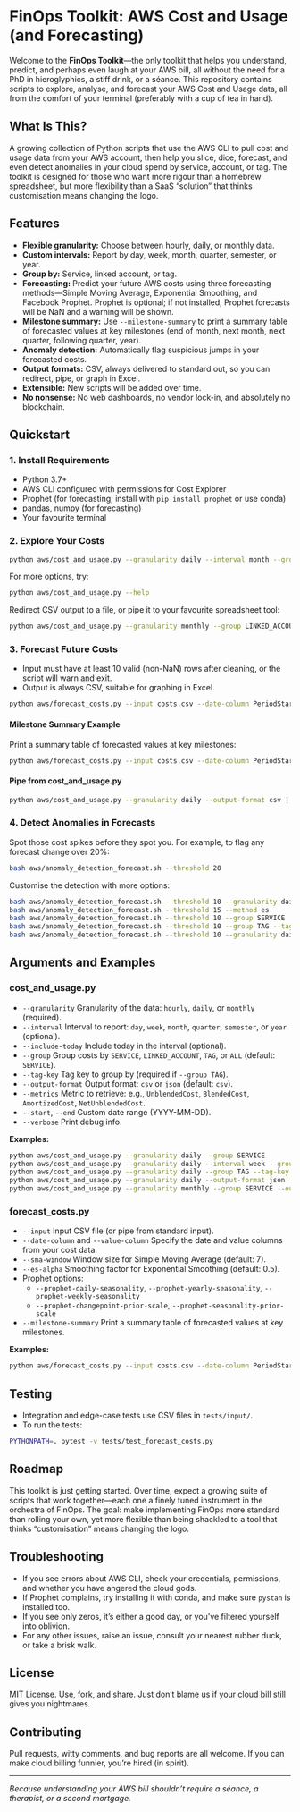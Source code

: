 # FinOps Toolkit: AWS Cost and Usage (and Forecasting)

Welcome to the **FinOps Toolkit**—the only toolkit that helps you understand, predict, and perhaps even laugh at your AWS bill, all without the need for a PhD in hieroglyphics, a stiff drink, or a séance. This repository contains scripts to explore, analyse, and forecast your AWS Cost and Usage data, all from the comfort of your terminal (preferably with a cup of tea in hand).

## What Is This?

A growing collection of Python scripts that use the AWS CLI to pull cost and usage data from your AWS account, then help you slice, dice, forecast, and even detect anomalies in your cloud spend by service, account, or tag. The toolkit is designed for those who want more rigour than a homebrew spreadsheet, but more flexibility than a SaaS “solution” that thinks customisation means changing the logo.

## Features

- **Flexible granularity:** Choose between hourly, daily, or monthly data.
- **Custom intervals:** Report by day, week, month, quarter, semester, or year.
- **Group by:** Service, linked account, or tag.
- **Forecasting:** Predict your future AWS costs using three forecasting methods—Simple Moving Average, Exponential Smoothing, and Facebook Prophet. Prophet is optional; if not installed, Prophet forecasts will be NaN and a warning will be shown.
- **Milestone summary:** Use `--milestone-summary` to print a summary table of forecasted values at key milestones (end of month, next month, next quarter, following quarter, year).
- **Anomaly detection:** Automatically flag suspicious jumps in your forecasted costs.
- **Output formats:** CSV, always delivered to standard out, so you can redirect, pipe, or graph in Excel.
- **Extensible:** New scripts will be added over time.
- **No nonsense:** No web dashboards, no vendor lock-in, and absolutely no blockchain.

## Quickstart

### 1. Install Requirements

- Python 3.7+
- AWS CLI configured with permissions for Cost Explorer
- Prophet (for forecasting; install with `pip install prophet` or use conda)
- pandas, numpy (for forecasting)
- Your favourite terminal

### 2. Explore Your Costs

```bash
python aws/cost_and_usage.py --granularity daily --interval month --group SERVICE --output-format csv
```

For more options, try:

```bash
python aws/cost_and_usage.py --help
```

Redirect CSV output to a file, or pipe it to your favourite spreadsheet tool:

```bash
python aws/cost_and_usage.py --granularity monthly --group LINKED_ACCOUNT > costs.csv
```

### 3. Forecast Future Costs

- Input must have at least 10 valid (non-NaN) rows after cleaning, or the script will warn and exit.
- Output is always CSV, suitable for graphing in Excel.

```bash
python aws/forecast_costs.py --input costs.csv --date-column PeriodStart --value-column UnblendedCost
```

#### Milestone Summary Example

Print a summary table of forecasted values at key milestones:

```bash
python aws/forecast_costs.py --input costs.csv --date-column PeriodStart --value-column UnblendedCost --milestone-summary
```

#### Pipe from cost_and_usage.py

```bash
python aws/cost_and_usage.py --granularity daily --output-format csv | python aws/forecast_costs.py --date-column PeriodStart --value-column UnblendedCost --milestone-summary
```

### 4. Detect Anomalies in Forecasts

Spot those cost spikes before they spot you. For example, to flag any forecast change over 20%:

```bash
bash aws/anomaly_detection_forecast.sh --threshold 20
```

Customise the detection with more options:

```bash
bash aws/anomaly_detection_forecast.sh --threshold 10 --granularity daily --metric UnblendedCost
bash aws/anomaly_detection_forecast.sh --threshold 15 --method es
bash aws/anomaly_detection_forecast.sh --threshold 10 --group SERVICE
bash aws/anomaly_detection_forecast.sh --threshold 10 --group TAG --tag-key Owner
bash aws/anomaly_detection_forecast.sh --threshold 10 --granularity daily --metric BlendedCost --group ALL --method prophet
```

## Arguments and Examples

### cost_and_usage.py

- `--granularity` Granularity of the data: `hourly`, `daily`, or `monthly` (required).
- `--interval` Interval to report: `day`, `week`, `month`, `quarter`, `semester`, or `year` (optional).
- `--include-today` Include today in the interval (optional).
- `--group` Group costs by `SERVICE`, `LINKED_ACCOUNT`, `TAG`, or `ALL` (default: `SERVICE`).
- `--tag-key` Tag key to group by (required if `--group TAG`).
- `--output-format` Output format: `csv` or `json` (default: `csv`).
- `--metrics` Metric to retrieve: e.g., `UnblendedCost`, `BlendedCost`, `AmortizedCost`, `NetUnblendedCost`.
- `--start`, `--end` Custom date range (YYYY-MM-DD).
- `--verbose` Print debug info.

**Examples:**

```bash
python aws/cost_and_usage.py --granularity daily --group SERVICE
python aws/cost_and_usage.py --granularity daily --interval week --group SERVICE
python aws/cost_and_usage.py --granularity daily --group TAG --tag-key Environment
python aws/cost_and_usage.py --granularity daily --output-format json
python aws/cost_and_usage.py --granularity monthly --group SERVICE --output-format csv > my-costs.csv
```

### forecast_costs.py

- `--input` Input CSV file (or pipe from standard input).
- `--date-column` and `--value-column` Specify the date and value columns from your cost data.
- `--sma-window` Window size for Simple Moving Average (default: 7).
- `--es-alpha` Smoothing factor for Exponential Smoothing (default: 0.5).
- Prophet options:  
  - `--prophet-daily-seasonality`, `--prophet-yearly-seasonality`, `--prophet-weekly-seasonality`
  - `--prophet-changepoint-prior-scale`, `--prophet-seasonality-prior-scale`
- `--milestone-summary` Print a summary table of forecasted values at key milestones.

**Examples:**

```bash
python aws/forecast_costs.py --input costs.csv --date-column PeriodStart --value-column UnblendedCost --milestone-summary
```

## Testing

- Integration and edge-case tests use CSV files in `tests/input/`.
- To run the tests:

```bash
PYTHONPATH=. pytest -v tests/test_forecast_costs.py
```

## Roadmap

This toolkit is just getting started. Over time, expect a growing suite of scripts that work together—each one a finely tuned instrument in the orchestra of FinOps. The goal: make implementing FinOps more standard than rolling your own, yet more flexible than being shackled to a tool that thinks “customisation” means changing the logo.

## Troubleshooting

- If you see errors about AWS CLI, check your credentials, permissions, and whether you have angered the cloud gods.
- If Prophet complains, try installing it with conda, and make sure `pystan` is installed too.
- If you see only zeros, it’s either a good day, or you’ve filtered yourself into oblivion.
- For any other issues, raise an issue, consult your nearest rubber duck, or take a brisk walk.

## License

MIT License. Use, fork, and share. Just don’t blame us if your cloud bill still gives you nightmares.

## Contributing

Pull requests, witty comments, and bug reports are all welcome. If you can make cloud billing funnier, you’re hired (in spirit).

---

_Because understanding your AWS bill shouldn’t require a séance, a therapist, or a second mortgage._
